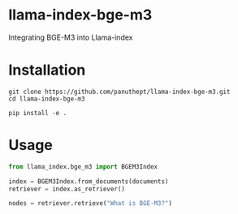 # llama-index-bge-m3
Integrating BGE-M3 into Llama-index

# Installation

```
git clone https://github.com/panuthept/llama-index-bge-m3.git
cd llama-index-bge-m3

pip install -e .
```

# Usage

```python
from llama_index.bge_m3 import BGEM3Index

index = BGEM3Index.from_documents(documents)
retriever = index.as_retriever()

nodes = retriever.retrieve("What is BGE-M3?")
```
